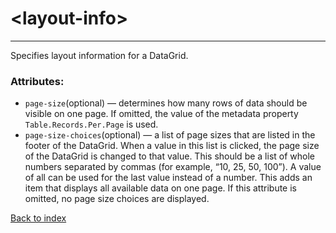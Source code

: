 # \<layout-info>

---

Specifies layout information for a DataGrid.

### Attributes:
* `page-size`(optional) &mdash; determines how many rows of data should be visible on one page. If omitted, the value of the metadata property `Table.Records.Per.Page` is used.
* `page-size-choices`(optional) &mdash; a list of page sizes that are listed in the footer of the DataGrid. When a value in this list is clicked, the page size of the DataGrid is changed to that value. This should be a list of whole numbers separated by commas (for example, “10, 25, 50, 100”). A value of all can be used for the last value instead of a number. This adds an item that displays all available data on one page. If this attribute is omitted, no page size choices are displayed.

[Back to index](./README.md)